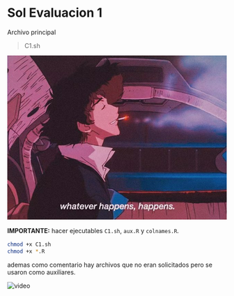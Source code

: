 # Sol Evaluacion 1

Archivo principal

> C1.sh

![...](./wall/lofivibe.jpg)

**IMPORTANTE:** hacer ejecutables `C1.sh`, `aux.R` y `colnames.R`.

```sh
chmod +x C1.sh
chmod +x *.R
```

ademas como comentario hay archivos que no eran solicitados pero se usaron como auxiliares.

![video](https://github.com/eyeshield-06/Evaluacion-1-LinuxCLI/issues/1#issue-2628014675)
